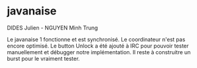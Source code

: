 # javanaise
DIDES Julien - NGUYEN Minh Trung

Le javanaise 1 fonctionne et est synchronisé.
Le coordinateur n'est pas encore optimisé.
Le button Unlock a été ajouté à IRC pour pouvoir tester manuellement et débugger notre implémentation.
Il reste à construitre un burst pour le vraiment tester.

